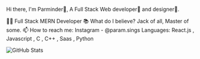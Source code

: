 
Hi there, I'm Parminder👦,
A Full Stack Web developer🎯 and designer🎨.

👨‍💻 Full Stack MERN Developer
📚 What do I believe? Jack of all, Master of some.
📫 How to reach me: Instagram - @param.sings
Languages:
    React.js , Javascript , C  , C++ , Saas , Python

![GitHub Stats](https://github-readme-stats.vercel.app/api?username=paramsingh77&theme=radical)
